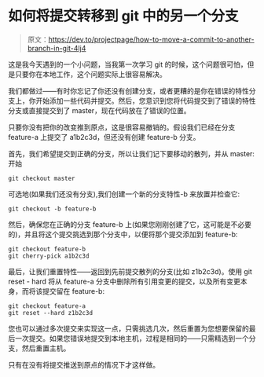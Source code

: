 # 如何将提交转移到 git 中的另一个分支

> 原文：<https://dev.to/projectpage/how-to-move-a-commit-to-another-branch-in-git-4lj4>

这是我今天遇到的一个小问题，当我第一次学习 git 的时候，这个问题很可怕，但是只要你在本地工作，这个问题实际上很容易解决。

我们都做过——有时你忘记了你还没有创建分支，或者更糟的是你在错误的特性分支上，你开始添加一些代码并提交。然后，您意识到您将代码提交到了错误的特性分支或直接提交到了 master，现在代码放在了错误的位置。

只要你没有把你的改变推到原点，这是很容易撤销的。假设我们已经在分支 feature-a 上提交了 a1b2c3d，但还没有创建 feature-b 分支。

首先，我们希望提交到正确的分支，所以让我们记下要移动的散列，并从 master:
开始

```
git checkout master 
```

可选地(如果我们还没有分支),我们创建一个新的分支特性-b 来放置并检查它:

```
git checkout -b feature-b 
```

然后，确保您在正确的分支 feature-b 上(如果您刚刚创建了它，这可能是不必要的)，并且将这个提交挑选到那个分支中，以便将那个提交添加到 feature-b:

```
git checkout feature-b
git cherry-pick a1b2c3d 
```

最后，让我们重置特性——返回到先前提交散列的分支(比如 z1b2c3d)。使用 git reset - hard 将从 feature-a 分支中删除所有引用变更的提交，以及所有变更本身，而将该提交留在 feature-b:

```
git checkout feature-a
git reset --hard z1b2c3d 
```

您也可以通过多次提交来实现这一点，只需挑选几次，然后重置为您想要保留的最后一次提交。如果您错误地提交到本地主机，过程是相同的——只需精选到一个分支，然后重置主机。

只有在没有将提交推送到原点的情况下才这样做。